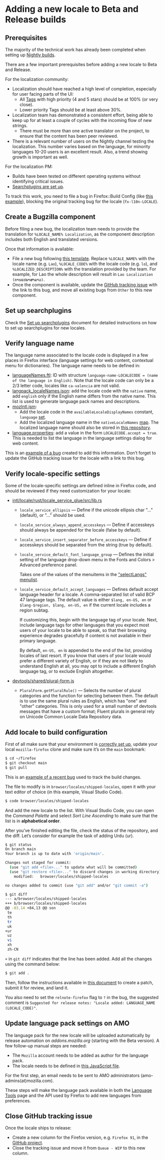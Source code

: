 # Adding a new locale to Beta and Release builds

## Prerequisites

The majority of the technical work has already been completed when setting up [Nightly builds](adding_nightly.md).

There are a few important prerequisites before adding a new locale to Beta and Release.

For the localization community:
* Localization should have reached a high level of completion, especially for user facing parts of the UI:
  * All [Tags](https://mozilla-l10n.github.io/localizer-documentation/tools/pontoon/search_filters.html#tags) with high priority (4 and 5 stars) should be at 100% (or very close).
  * Lower priority Tags should be at least above 30%.
* Localization team has demonstrated a consistent effort, being able to keep up for at least a couple of cycles with the incoming flow of new strings.
  * There must be more than one active translator on the project, to ensure that the content has been peer reviewed.
* There is a relevant number of users on the Nightly channel testing the localization. This number varies based on the language, for minority languages 10-20 users is an excellent result. Also, a trend showing growth is important as well.

For the localization PM:
* Builds have been tested on different operating systems without identifying critical issues.
* [Searchplugins are set up](setup_searchplugins.md).

To track this work, you need to file a bug in Firefox::Build Config (like [this example](https://bugzilla.mozilla.org/show_bug.cgi?id=1359321)), blocking the original tracking bug for the locale (`fx-l10n-LOCALE`).

## Create a Bugzilla component

Before filing a new bug, the localization team needs to provide the translation for `%LOCALE_NAME% Localization`, as the component description includes both English and translated versions.

Once that information is available:
* File a new bug following [this template](https://mzl.la/3jzjaza). Replace `%LOCALE_NAME%` with the locale name (e.g. `Lao`), `%LOCALE_CODE%` with the locale code (e.g. `lo`), and `%LOCALIZED_DESCRIPTION%` with the translation provided by the team. For example, for Lao the whole description will result in `Lao Localization (ການແປພາສາລາວ)`.
* Once the component is available, update the [GitHub tracking issue](https://github.com/orgs/mozilla-l10n/projects/3/views/1) with the link to this bug, and move all existing bugs from `Other` to this new component.

## Set up searchplugins

Check the [Set up searchplugins](setup_searchplugins.md) document for detailed instructions on how to set up searchplugins for new locales.

## Verify language name

The language name associated to the locale code is displayed in a few places in Firefox interface (language settings for web content, contextual menu for dictionaries). The language name needs to be defined in:
* [languageNames.ftl](https://searchfox.org/mozilla-central/source/toolkit/locales/en-US/toolkit/intl/languageNames.ftl): ID with structure `language-name-LOCALECODE = (name of the language in English)`. Note that the locale code can only be a 2/3 letter code, locales like `ca-valencia` are not valid.
* [langpack_localeNames.json](https://searchfox.org/mozilla-central/source/python/mozbuild/mozbuild/action/langpack_localeNames.json): add the locale code with the `native` name, add `english` only if the English name differs from the native name. This list is used to generate language pack names and descriptions.
* [mozIntl.jsm](https://searchfox.org/mozilla-central/source/toolkit/components/mozintl/mozIntl.sys.mjs):
  * Add the locale code in the `availableLocaleDisplayNames` constant, `language` [set](https://searchfox.org/mozilla-central/rev/131338e5017bc0283d86fb73844407b9a2155c98/toolkit/components/mozintl/mozIntl.jsm#451).
  * Add the localized language name in the `nativeLocaleNames` [map](https://searchfox.org/mozilla-central/rev/b3933df6e119bd6caf5d9e5868670348ec26dee3/toolkit/components/mozintl/mozIntl.jsm#650). The localized language name should also be stored in [this repository](https://github.com/mozilla-l10n/firefox-languages/blob/master/output/languages_curated.json).
* [language.properties](https://searchfox.org/mozilla-central/source/intl/locale/language.properties): add a value in the form `LOCALECODE.accept = true`. This is needed to list the language in the language settings dialog for web content.

This is an [example of a bug](https://bugzilla.mozilla.org/show_bug.cgi?id=1807794) created to add this information. Don’t forget to update the GitHub tracking issue for the locale with a link to this bug.

## Verify locale-specific settings

Some of the locale-specific settings are defined inline in Firefox code, and should be reviewed if they need customization for your locale:

* [intl/locale/rust/locale_service_glue/src/lib.rs](https://searchfox.org/firefox-main/source/intl/locale/rust/locale_service_glue/src/lib.rs)
  * `locale_service_ellipsis` — Define if the unicode ellipsis char "…" (default), or "..." should be used.
  * `locale_service_always_append_accesskeys` — Define if accesskeys should always be appended for the locale (false by default).
  * `locale_service_insert_separator_before_accesskeys` — Define if accesskeys should be separated from the string (true by default).
  * `locale_service_default_font_language_group` — Defines the initial setting of the language drop-down menu
    in the Fonts and Colors > Advanced preference panel.

    Takes one of the values of the menuitems in the
    ["selectLangs" menulist](https://searchfox.org/firefox-main/source/browser/components/preferences/dialogs/fonts.xhtml).
  * `locale_service_default_accept_languages` — Defines default accept language header for a locale.
    A comma-separated list of valid BCP 47 language tags.
    The default value is either `$lang, en-US, en` or
    `$lang-$region, $lang, en-US, en` if the current locale includes a region subtag.

    If customizing this, begin with the language tag of your locale.
    Next, include language tags for other languages that you expect most users of your locale to be able to speak,
    so that their browsing experience degrades gracefully if content is not available in their primary language.

    By default, `en-US, en` is appended to the end of the list, providing locales of last resort.
    If you know that users of your locale would prefer a different variety of English,
    or if they are not likely to understand English at all,
    you may opt to include a different English language tag,
    or to exclude English altogether.

* [devtools/shared/plural-form.js](https://searchfox.org/firefox-main/source/devtools/shared/plural-form.js)
  * `PluralForm.getPluralRule()` — Selects the number of plural categories and the function for selecting between them.
    The default is to use the same plural rules as English, which has "one" and "other" categories.
    This is only used for a small number of devtools messages that have a custom format;
    Fluent plurals in general rely on Unicode Common Locale Data Repository data.

## Add locale to build configuration

First of all make sure that your environment is [correctly set up](https://firefox-source-docs.mozilla.org/setup/index.html#getting-set-up-to-work-on-the-firefox-codebase), update your local `mozilla-firefox` clone and make sure it’s on the `main` bookmark:

```BASH
$ cd ~/firefox
$ git checkout main
$ git pull
```

This is an [example of a recent bug](https://bugzilla.mozilla.org/show_bug.cgi?id=1716987) used to track the build changes.

The file to modify is in `browser/locales/shipped-locales`, open it with your text editor of choice (in this example, Visual Studio Code).

```BASH
$ code browser/locales/shipped-locales
```

And add the new locale to the list. With Visual Studio Code, you can open the *Command Palette* and select *Sort Line Ascending* to make sure that the list is in **alphabetical order**.

After you’ve finished editing the file, check the status of the repository, and the diff. Let’s consider for example the task of adding Urdu (ur).

```BASH
$ git status
On branch main
Your branch is up to date with 'origin/main'.

Changes not staged for commit:
  (use "git add <file>..." to update what will be committed)
  (use "git restore <file>..." to discard changes in working directory)
	modified:   browser/locales/shipped-locales

no changes added to commit (use "git add" and/or "git commit -a")

$ git diff
--- a/browser/locales/shipped-locales
+++ b/browser/locales/shipped-locales
@@ -83,14 +84,13 @@ son
 te
 th
 tr
 uk
+ur
 uz
 vi
 xh
 zh-CN
```

`+` in `git diff` indicates that the line has been added. Add all the changes using the command below:

```BASH
$ git add .
```

Then, follow the instructions available in [this document](https://firefox-source-docs.mozilla.org/contributing/contribution_quickref.html#to-write-a-patch) to create a patch, submit it for review, and land it.

You also need to set the `relnote-firefox` flag to `?` in the bug, the suggested comment is `Suggested for release notes: "Locale added: LANGUAGE_NAME (LOCALE_CODE)"`.

## Update language pack settings on AMO

The language pack for the new locale will be uploaded automatically by release automation on *addons.mozilla.org* (starting with the Beta version). A few follow-up manual steps are needed:
* The `Mozilla` account needs to be added as author for the language pack.
* The locale needs to be defined in [this JavaScript file](https://github.com/mozilla/addons-frontend/blob/master/src/amo/languages.js).

For the first step, an email needs to be sent to AMO administrators (amo-admins(at)mozilla.com).

These steps will make the language pack available in both the [Language Tools](https://addons.mozilla.org/firefox/language-tools/) page and the API used by Firefox to add new languages from preferences.

## Close GitHub tracking issue

Once the locale ships to release:
* Create a new column for the Firefox version, e.g. `Firefox 91`, in the [GitHub project](https://github.com/orgs/mozilla-l10n/projects/3/views/1).
* Close the tracking issue and move it from `Queue - WIP` to this new column.
